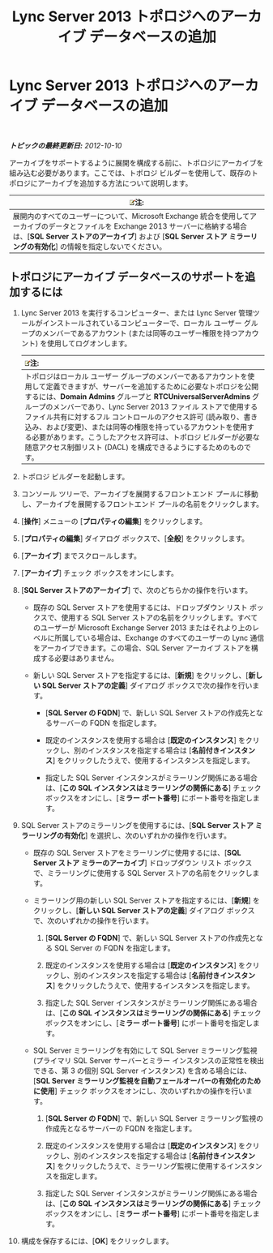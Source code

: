 ﻿---
title: Lync Server 2013 トポロジへのアーカイブ データベースの追加
TOCTitle: Lync Server 2013 トポロジへのアーカイブ データベースの追加
ms:assetid: 089ab32f-1167-4bb8-a283-fdc6c9613072
ms:mtpsurl: https://technet.microsoft.com/ja-jp/library/JJ204654(v=OCS.15)
ms:contentKeyID: 48271172
ms.date: 05/19/2016
mtps_version: v=OCS.15
ms.translationtype: HT
---

# Lync Server 2013 トポロジへのアーカイブ データベースの追加

 

_**トピックの最終更新日:** 2012-10-10_

アーカイブをサポートするように展開を構成する前に、トポロジにアーカイブを組み込む必要があります。ここでは、トポロジ ビルダーを使用して、既存のトポロジにアーカイブを追加する方法について説明します。

<table>
<thead>
<tr class="header">
<th><img src="images/Gg412781.note(OCS.15).gif" title="note" alt="note" />注:</th>
</tr>
</thead>
<tbody>
<tr class="odd">
<td>展開内のすべてのユーザーについて、Microsoft Exchange 統合を使用してアーカイブのデータとファイルを Exchange 2013 サーバーに格納する場合は、[<strong>SQL Server ストアのアーカイブ</strong>] および [<strong>SQL Server ストア ミラーリングの有効化</strong>] の情報を指定しないでください。</td>
</tr>
</tbody>
</table>


## トポロジにアーカイブ データベースのサポートを追加するには

1.  Lync Server 2013 を実行するコンピューター、または Lync Server 管理ツールがインストールされているコンピューターで、ローカル ユーザー グループのメンバーであるアカウント (または同等のユーザー権限を持つアカウント) を使用してログオンします。
    
    <table>
    <thead>
    <tr class="header">
    <th><img src="images/Gg412781.note(OCS.15).gif" title="note" alt="note" />注:</th>
    </tr>
    </thead>
    <tbody>
    <tr class="odd">
    <td>トポロジはローカル ユーザー グループのメンバーであるアカウントを使用して定義できますが、サーバーを追加するために必要なトポロジを公開するには、<strong>Domain Admins</strong> グループと <strong>RTCUniversalServerAdmins</strong> グループのメンバーであり、Lync Server 2013 ファイル ストアで使用するファイル共有に対するフル コントロールのアクセス許可 (読み取り、書き込み、および変更)、または同等の権限を持っているアカウントを使用する必要があります。こうしたアクセス許可は、トポロジ ビルダーが必要な随意アクセス制御リスト (DACL) を構成できるようにするためのものです。</td>
    </tr>
    </tbody>
    </table>


2.  トポロジ ビルダーを起動します。

3.  コンソール ツリーで、アーカイブを展開するフロントエンド プールに移動し、アーカイブを展開するフロントエンド プールの名前をクリックします。

4.  \[**操作**\] メニューの \[**プロパティの編集**\] をクリックします。

5.  \[**プロパティの編集**\] ダイアログ ボックスで、\[**全般**\] をクリックします。

6.  \[**アーカイブ**\] までスクロールします。

7.  \[**アーカイブ**\] チェック ボックスをオンにします。

8.  \[**SQL Server ストアのアーカイブ**\] で、次のどちらかの操作を行います。
    
      - 既存の SQL Server ストアを使用するには、ドロップダウン リスト ボックスで、使用する SQL Server ストアの名前をクリックします。すべてのユーザーが Microsoft Exchange Server 2013 またはそれより上のレベルに所属している場合は、Exchange のすべてのユーザーの Lync 通信をアーカイブできます。この場合、SQL Server アーカイブ ストアを構成する必要はありません。
    
      - 新しい SQL Server ストアを指定するには、\[**新規**\] をクリックし、\[**新しい SQL Server ストアの定義**\] ダイアログ ボックスで次の操作を行います。
        
          - \[**SQL Server の FQDN**\] で、新しい SQL Server ストアの作成先となるサーバーの FQDN を指定します。
        
          - 既定のインスタンスを使用する場合は \[**既定のインスタンス**\] をクリックし、別のインスタンスを指定する場合は \[**名前付きインスタンス**\] をクリックしたうえで、使用するインスタンスを指定します。
        
          - 指定した SQL Server インスタンスがミラーリング関係にある場合は、\[**この SQL インスタンスはミラーリングの関係にある**\] チェック ボックスをオンにし、\[**ミラー ポート番号**\] にポート番号を指定します。

9.  SQL Server ストアのミラーリングを使用するには、\[**SQL Server ストア ミラーリングの有効化**\] を選択し、次のいずれかの操作を行います。
    
      - 既存の SQL Server ストアをミラーリングに使用するには、\[**SQL Server ストア ミラーのアーカイブ**\] ドロップダウン リスト ボックスで、ミラーリングに使用する SQL Server ストアの名前をクリックします。
    
      - ミラーリング用の新しい SQL Server ストアを指定するには、\[**新規**\] をクリックし、\[**新しい SQL Server ストアの定義**\] ダイアログ ボックスで、次のいずれかの操作を行います。
        
        1.  \[**SQL Server の FQDN**\] で、新しい SQL Server ストアの作成先となる SQL Server の FQDN を指定します。
        
        2.  既定のインスタンスを使用する場合は \[**既定のインスタンス**\] をクリックし、別のインスタンスを指定する場合は \[**名前付きインスタンス**\] をクリックしたうえで、使用するインスタンスを指定します。
        
        3.  指定した SQL Server インスタンスがミラーリング関係にある場合は、\[**この SQL インスタンスはミラーリングの関係にある**\] チェック ボックスをオンにし、\[**ミラー ポート番号**\] にポート番号を指定します。
    
      - SQL Server ミラーリングを有効にして SQL Server ミラーリング監視 (プライマリ SQL Server サーバーとミラー インスタンスの正常性を検出できる、第 3 の個別 SQL Server インスタンス) を含める場合には、\[**SQL Server ミラーリング監視を自動フェールオーバーの有効化のために使用**\] チェック ボックスをオンにし、次のいずれかの操作を行います。
        
        1.  \[**SQL Server の FQDN**\] で、新しい SQL Server ミラーリング監視の作成先となるサーバーの FQDN を指定します。
        
        2.  既定のインスタンスを使用する場合は \[**既定のインスタンス**\] をクリックし、別のインスタンスを指定する場合は \[**名前付きインスタンス**\] をクリックしたうえで、ミラーリング監視に使用するインスタンスを指定します。
        
        3.  指定した SQL Server インスタンスがミラーリング関係にある場合は、\[**この SQL インスタンスはミラーリングの関係にある**\] チェック ボックスをオンにし、\[**ミラー ポート番号**\] にポート番号を指定します。

10. 構成を保存するには、\[**OK**\] をクリックします。


